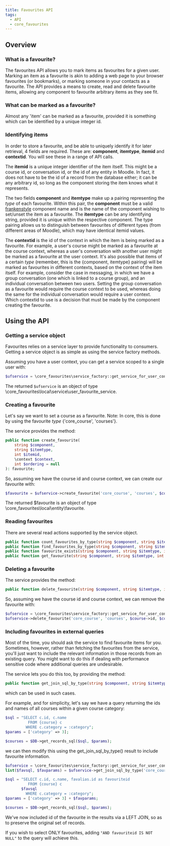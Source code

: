 ```yaml
---
title: Favourites API
tags:
  - API
  - core_favourites
---
```


## Overview

### What is a favourite?

The favourites API allows you to mark items as favourites for a given user. Marking an item as a favourite is akin to adding a web page to your browser favourites (or bookmarks), or marking someone in your contacts as a favourite. The API provides a means to create, read and delete favourite items, allowing any component to favourite arbitrary items as they see fit.

### What can be marked as a favourite?

Almost any 'item' can be marked as a favourite, provided it is something which can be identified by a unique integer id.

### Identifying items

In order to store a favourite, and be able to uniquely identify it for later retrieval, 4 fields are required. These are: **component**, **itemtype**, **itemid** and **contextid**. You will see these in a range of API calls.

The **itemid** is a unique integer identifier of the item itself. This might be a course id, or conversation id, or the id of any entity in Moodle. In fact, it does not have to be the id of a record from the database either; it can be any arbitrary id, so long as the component storing the item knows what it represents.

The two fields **component** and **itemtype** make up a pairing representing the *type* of each favourite. Within this pair, the **component** must be a valid [frankenstyle](https://docs.moodle.org/dev/Frankenstyle) component name and is the name of the component wishing to set/unset the item as a favourite. The **itemtype** can be any identifying string, provided it is unique within the respective component. The type pairing allows us to distinguish between favourites of different types (from different areas of Moodle), which may have identical itemid values.

The **contextid** is the id of the context in which the item is being marked as a favourite. For example, a user's course might be marked as a favourite at the course context, whereas a user's conversation with another user might be marked as a favourite at the user context. It's also possible that items of a certain *type* (remember, this is the {component, itemtype} pairing) will be marked as favourites in different contexts, based on the context of the item itself. For example, consider the case in messaging, in which we have a group conversation (one which is linked to a course group), and an individual conversation between two users. Setting the group conversation as a favourite would require the course context to be used, whereas doing the same for the individual conversation would require a user context. Which contextid to use is a decision that must be made by the component creating the favourite.

## Using the API

### Getting a service object

Favourites relies on a service layer to provide functionality to consumers. Getting a service object is as simple as using the service factory methods.

Assuming you have a user context, you can get a service scoped to a single user with:

```php
$ufservice = \core_favourites\service_factory::get_service_for_user_context($usercontext);
```

The returned `$ufservice` is an object of type \core_favourites\local\service\user_favourite_service.

### Creating a favourite

Let's say we want to set a course as a favourite. Note: In core, this is done by using the favourite *type* {'core_course', 'courses'}.

The service provides the method:

```php
public function create_favourite(
    string $component,
    string $itemtype,
    int $itemid,
    \context $context,
    int $ordering = null
): favourite;
```

So, assuming we have the course id and course context, we can create our favourite with:

```php
$favourite = $ufservice->create_favourite('core_course', 'courses', $course->id, $coursecontext);
```

The returned $favourite is an object of type \core_favourites\local\entity\favourite.

### Reading favourites

There are several read actions supported by the service object.

```php
public function count_favourites_by_type(string $component, string $itemtype, \context $context = null) : int;
public function find_favourites_by_type(string $component, string $itemtype, int $limitfrom = 0, int $limitnum = 0) : array;
public function favourite_exists(string $component, string $itemtype, int $itemid, \context $context) : bool;
public function get_favourite(string $component, string $itemtype, int $itemid, \context $context) : favourite;
```

### Deleting a favourite

The service provides the method:

```php
public function delete_favourite(string $component, string $itemtype, int $itemid, \context $context);
```

So, assuming we have the course id and course context, we can remove the favourite with:

```php
$ufservice = \core_favourites\service_factory::get_service_for_user_context($usercontext);
$ufservice->delete_favourite('core_course', 'courses', $course->id, $coursecontext);
```

### Including favourites in external queries

Most of the time, you should ask the service to find favourite items for you. Sometimes, however, rather than fetching the favourites from the service, you'll just want to include the relevant information in those records from an existing query. You might want to do this if dealing with performance sensitive code where additional queries are undesirable.

The service lets you do this too, by providing the method:

```php
public function get_join_sql_by_type(string $component, string $itemtype, string $tablealias, string $joinitemid) : array;
```

which can be used in such cases.

For example, and for simplicity, let's say we have a query returning the ids and names of all courses within a given course category:

```php
$sql = "SELECT c.id, c.name
          FROM {course} c
         WHERE c.category = :category";
$params = ['category' => 3];

$courses = $DB->get_records_sql($sql, $params);
```

we can then modify this using the get_join_sql_by_type() result to include favourite information.

```php
$ufservice = \core_favourites\service_factory::get_service_for_user_context($usercontext);
list($favsql, $favparams) = $ufservice->get_join_sql_by_type('core_course', 'courses', 'favalias', 'c.id');

$sql = "SELECT c.id, c.name, favalias.id as favouriteid
          FROM {course} c
       $favsql
         WHERE c.category = :category";
$params = ['category' => 3] + $favparams;

$courses = $DB->get_records_sql($sql, $params);
```

We've now included id of the favourite in the results via a LEFT JOIN, so as to preserve the original set of records.

If you wish to select ONLY favourites, adding `"AND favouriteid IS NOT NULL"` to the query will achieve this.
